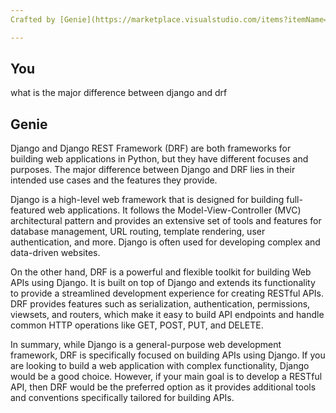 ```yaml
---
Crafted by [Genie](https://marketplace.visualstudio.com/items?itemName=genieai.chatgpt-vscode)

---
```


## You

what is the major difference between django and drf

## Genie

Django and Django REST Framework (DRF) are both frameworks for building web applications in Python, but they have different focuses and purposes. The major difference between Django and DRF lies in their intended use cases and the features they provide.

Django is a high-level web framework that is designed for building full-featured web applications. It follows the Model-View-Controller (MVC) architectural pattern and provides an extensive set of tools and features for database management, URL routing, template rendering, user authentication, and more. Django is often used for developing complex and data-driven websites.

On the other hand, DRF is a powerful and flexible toolkit for building Web APIs using Django. It is built on top of Django and extends its functionality to provide a streamlined development experience for creating RESTful APIs. DRF provides features such as serialization, authentication, permissions, viewsets, and routers, which make it easy to build API endpoints and handle common HTTP operations like GET, POST, PUT, and DELETE.

In summary, while Django is a general-purpose web development framework, DRF is specifically focused on building APIs using Django. If you are looking to build a web application with complex functionality, Django would be a good choice. However, if your main goal is to develop a RESTful API, then DRF would be the preferred option as it provides additional tools and conventions specifically tailored for building APIs.